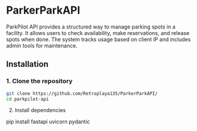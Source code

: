 # ParkerParkAPI

ParkPilot API provides a structured way to manage parking spots in a facility. It allows users to check availability, make reservations, and release spots when done. The system tracks usage based on client IP and includes admin tools for maintenance.

## Installation

### 1. Clone the repository
```bash
git clone https://github.com/Retroplaya135/ParkerParkAPI/
cd parkpilot-api
```

2. Install dependencies

pip install fastapi uvicorn pydantic
